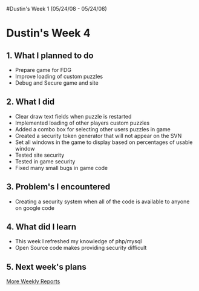 #Dustin's Week 1 (05/24/08 - 05/24/08)

# Dustin's Week 4 #

## 1. What I planned to do ##

  * Prepare game for FDG
  * Improve loading of custom puzzles
  * Debug and Secure game and site

## 2. What I did ##

  * Clear draw text fields when puzzle is restarted
  * Implemented loading of other players custom puzzles
  * Added a combo box for selecting other users puzzles in game
  * Created a security token generator that will not appear on the SVN
  * Set all windows in the game to display based on percentages of usable window
  * Tested site security
  * Tested in game security
  * Fixed many small bugs in game code

## 3. Problem's I encountered ##

  * Creating a security system when all of the code is available to anyone on google code

## 4. What did I learn ##

  * This week I refreshed my knowledge of php/mysql
  * Open Source code makes providing security difficult

## 5. Next week's plans ##


[More Weekly Reports](Dustins_Weekly_Reports.md)